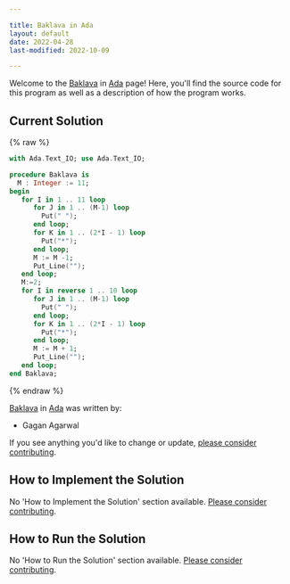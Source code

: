 ```yaml
---

title: Baklava in Ada
layout: default
date: 2022-04-28
last-modified: 2022-10-09

---
```


Welcome to the [Baklava](https://sampleprograms.io/projects/baklava) in [Ada](https://sampleprograms.io/languages/ada) page! Here, you'll find the source code for this program as well as a description of how the program works.

## Current Solution

{% raw %}

```ada
with Ada.Text_IO; use Ada.Text_IO;

procedure Baklava is
  M : Integer := 11;
begin
   for I in 1 .. 11 loop
      for J in 1 .. (M-1) loop
        Put(" ");
      end loop;
      for K in 1 .. (2*I - 1) loop
        Put("*");
      end loop;
      M := M -1;
      Put_Line("");
   end loop;
   M:=2;
   for I in reverse 1 .. 10 loop
      for J in 1 .. (M-1) loop
        Put(" ");
      end loop;
      for K in 1 .. (2*I - 1) loop
        Put("*");
      end loop;
      M := M + 1;
      Put_Line("");
   end loop;
end Baklava;
```

{% endraw %}

[Baklava](https://sampleprograms.io/projects/baklava) in [Ada](https://sampleprograms.io/languages/ada) was written by:

- Gagan Agarwal

If you see anything you'd like to change or update, [please consider contributing](https://github.com/TheRenegadeCoder/sample-programs).

## How to Implement the Solution

No 'How to Implement the Solution' section available. [Please consider contributing](https://github.com/TheRenegadeCoder/sample-programs-website).

## How to Run the Solution

No 'How to Run the Solution' section available. [Please consider contributing](https://github.com/TheRenegadeCoder/sample-programs-website).